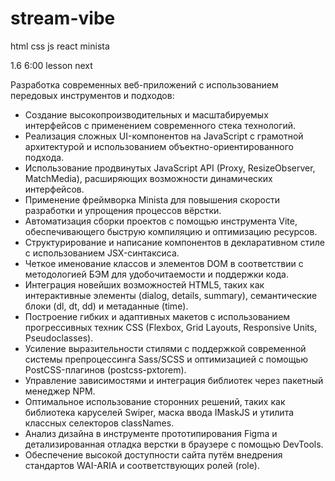 # stream-vibe

html css js react minista

1.6 6:00 lesson next

Разработка современных веб-приложений с использованием передовых инструментов и подходов:

- Создание высокопроизводительных и масштабируемых интерфейсов с применением современного стека технологий.
- Реализация сложных UI-компонентов на JavaScript с грамотной архитектурой и использованием объектно-ориентированного подхода.
- Использование продвинутых JavaScript API (Proxy, ResizeObserver, MatchMedia), расширяющих возможности динамических интерфейсов.
- Применение фреймворка Minista для повышения скорости разработки и упрощения процессов вёрстки.
- Автоматизация сборки проектов с помощью инструмента Vite, обеспечивающего быструю компиляцию и оптимизацию ресурсов.
- Структурирование и написание компонентов в декларативном стиле с использованием JSX-синтаксиса.
- Четкое именование классов и элементов DOM в соответствии с методологией БЭМ для удобочитаемости и поддержки кода.
- Интеграция новейших возможностей HTML5, таких как интерактивные элементы (dialog, details, summary), семантические блоки (dl, dt, dd) и метаданные (time).
- Построение гибких и адаптивных макетов с использованием прогрессивных техник CSS (Flexbox, Grid Layouts, Responsive Units, Pseudoclasses).
- Усиление выразительности стилями с поддержкой современной системы препроцессинга Sass/SCSS и оптимизацией с помощью PostCSS-плагинов (postcss-pxtorem).
- Управление зависимостями и интеграция библиотек через пакетный менеджер NPM.
- Оптимальное использование сторонних решений, таких как библиотека каруселей Swiper, маска ввода IMaskJS и утилита классных селекторов classNames.
- Анализ дизайна в инструменте прототипирования Figma и детализированная отладка верстки в браузере с помощью DevTools.
- Обеспечение высокой доступности сайта путём внедрения стандартов WAI-ARIA и соответствующих ролей (role).
